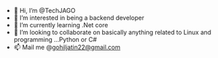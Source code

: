 - 👋 Hi, I’m @TechJAGO
- 👀 I’m interested in being a backend developer
- 🌱 I’m currently learning .Net core
- 💞️ I’m looking to collaborate on basically anything related to Linux and programming ...Python or C#
- 📫 Mail me @gohiljatin22@gmail.com

<!---
TechJAGO/TechJAGO is a ✨ special ✨ repository because its `README.md` (this file) appears on your GitHub profile.
You can click the Preview link to take a look at your changes.
--->
